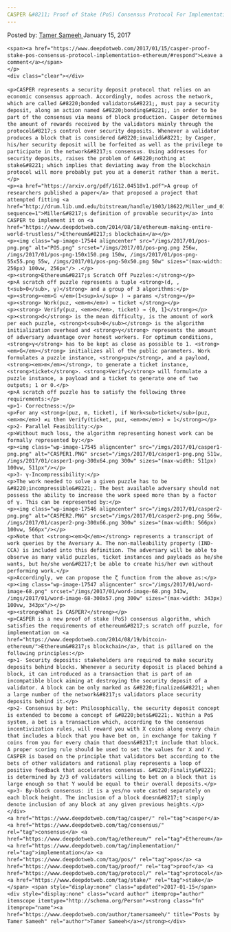 ```yaml
---
CASPER &#8211; Proof of Stake (PoS) Consensus Protocol For Implementation On Ethereum"
---
```

<article class="post-listing post-17536 post type-post status-publish format-standard has-post-thumbnail hentry  tag-casper tag-consensus tag-ethereum tag-implementation tag-pos tag-proof tag-protocol tag-stake">
    <div class="post-inner">
        <span>Posted by: <a href="https://www.deepdotweb.com/author/tamersameeh/" title="">Tamer Sameeh </a></span>
    <span>January 15, 2017</span>
    
    <span><a href="https://www.deepdotweb.com/2017/01/15/casper-proof-stake-pos-consensus-protocol-implementation-ethereum/#respond">Leave a comment</a></span>
    </p>
    <div class="clear"></div>
    
    <p>CASPER represents a security deposit protocol that relies on an economic consensus approach. Accordingly, nodes across the network, which are called &#8220;bonded validators&#8221;, must pay a security deposit, along an action named &#8220;bonding&#8221;, in order to be part of the consensus via means of block production. Casper determines the amount of rewards received by the validators mainly through the protocol&#8217;s control over security deposits. Whenever a validator produces a block that is considered &#8220;invalid&#8221; by Casper, his/her security deposit will be forfeited as well as the privilege to participate in the network&#8217;s consensus. Using addresses for security deposits, raises the problem of &#8220;nothing at stake&#8221; which implies that deviating away from the blockchain protocol will more probably put you at a demerit rather than a merit.</p>
    <p><a href="https://arxiv.org/pdf/1612.04518v1.pdf">A group of researchers published a paper</a> that proposed a project that attempted fitting <a href="http://drum.lib.umd.edu/bitstream/handle/1903/18622/Miller_umd_0117E_17522.pdf?sequence=1">Miller&#8217;s definition of provable security</a> into CASPER to implement it on <a href="https://www.deepdotweb.com/2014/08/18/ethereum-making-entire-world-trustless/">Ethereum&#8217;s blockchain</a></p>
    <p><img class="wp-image-17544 aligncenter" src="/imgs/2017/01/pos-png.png" alt="POS.png" srcset="/imgs/2017/01/pos-png.png 256w, /imgs/2017/01/pos-png-150x150.png 150w, /imgs/2017/01/pos-png-55x55.png 55w, /imgs/2017/01/pos-png-50x50.png 50w" sizes="(max-width: 256px) 100vw, 256px"/> .</p>
    <p><strong>Ethereum&#8217;s Scratch Off Puzzles:</strong></p>
    <p>A scratch off puzzle represents a tuple <strong>(d, , t<sub>0</sub>, γ)</strong> and a group of 3 algorithms:</p>
    <p><strong><em>G </em>(1<sup>λ</sup> ) → params </strong></p>
    <p><strong> Work(puz, <em>m</em>) → ticket </strong></p>
    <p><strong> Verify(puz, <em>m</em>, ticket) → {0, 1}</strong></p>
    <p><strong>d</strong> is the mean difficulty, is the amount of work per each puzzle, <strong>t<sub>0</sub></strong> is the algorithm initialization overhead and <strong>γ</strong> represents the amount of adversary advantage over honest workers. For optimum conditions, <strong>γ</strong> has to be kept as close as possible to 1. <strong><em>G</em></strong> initializes all of the public parameters. Work formulates a puzzle instance, <strong>puz</strong>, and a payload, <strong><em>m</em></strong>, to generate a ticket instance, <strong>ticket</strong>. <strong>Verify</strong> will formulate a puzzle instance, a payload and a ticket to generate one of two outputs; 1 or 0.</p>
    <p>A scratch off puzzle has to satisfy the following three requirements:</p>
    <p>1- Correctness:</p>
    <p>For any <strong>(puz, m, ticket), if Work<sub>ticket</sub>(puz, <em>m</em>) ≠⊥ then Verify(ticket, puz, <em>m</em>) = 1</strong></p>
    <p>2- Parallel Feasibility:</p>
    <p>Without much loss, the algorithm representing honest work can be formally represented by:</p>
    <p><img class="wp-image-17545 aligncenter" src="/imgs/2017/01/casper1-png.png" alt="CASPER1.PNG" srcset="/imgs/2017/01/casper1-png.png 511w, /imgs/2017/01/casper1-png-300x64.png 300w" sizes="(max-width: 511px) 100vw, 511px"/></p>
    <p>3- γ-Incompressibility:</p>
    <p>The work needed to solve a given puzzle has to be &#8220;incompressible&#8221;. The best available adversary should not possess the ability to increase the work speed more than by a factor of γ. This can be represented by:</p>
    <p><img class="wp-image-17546 aligncenter" src="/imgs/2017/01/casper2-png.png" alt="CASPER2.PNG" srcset="/imgs/2017/01/casper2-png.png 566w, /imgs/2017/01/casper2-png-300x66.png 300w" sizes="(max-width: 566px) 100vw, 566px"/></p>
    <p>Note that <strong><em>Q</em></strong> represents a transcript of work queries by the Aversary A. The non-malleability property (IND-CCA) is included into this definition. The adversary will be able to observe as many valid puzzles, ticket instances and payloads as he/she wants, but he/she won&#8217;t be able to create his/her own without performing work.</p>
    <p>Accordingly, we can propose the ζ function from the above as:</p>
    <p><img class="wp-image-17547 aligncenter" src="/imgs/2017/01/word-image-68.png" srcset="/imgs/2017/01/word-image-68.png 343w, /imgs/2017/01/word-image-68-300x57.png 300w" sizes="(max-width: 343px) 100vw, 343px"/></p>
    <p><strong>What Is CASPER?</strong></p>
    <p>CASPER is a new proof of stake (PoS) consensus algorithm, which satisfies the requirements of ethereum&#8217;s scratch off puzzle, for implementation on <a href="https://www.deepdotweb.com/2014/08/19/bitcoin-ethereum/">Ethereum&#8217;s blockchain</a>, that is pillared on the following principles:</p>
    <p>1- Security deposits: stakeholders are required to make security deposits behind blocks. Whenever a security deposit is placed behind a block, it can introduced as a transaction that is part of an incompatible block aiming at destroying the security deposit of a validator. A block can be only marked as &#8220;finalized&#8221; when a large number of the network&#8217;s validators place security deposits behind it.</p>
    <p>2- Consensus by bet: Philosophically, the security deposit concept is extended to become a concept of &#8220;bets&#8221;. Within a PoS system, a bet is a transaction which, according to the consensus incentivization rules, will reward you with X coins along every chain that includes a block that you have bet on, in exchange for taking Y coins from you for every chain that doesn&#8217;t include that block. A proper scoring rule should be used to set the values for X and Y. CASPER is based on the principle that validators bet according to the bets of other validators and rational play represents a loop of positive feedback that accelerates consensus. &#8220;Finality&#8221; is determined by 2/3 of validators willing to bet on a block that is large enough so that Y would be equal to their overall deposits.</p>
    <p>3- By-block consensus: it is a yes/no vote casted separately on each block height. The inclusion of a block doesn&#8217;t simply denote inclusion of any block at any given previous heights.</p>
    </div>
    <a href="https://www.deepdotweb.com/tag/casper/" rel="tag">casper</a> <a href="https://www.deepdotweb.com/tag/consensus/" rel="tag">consensus</a> <a href="https://www.deepdotweb.com/tag/ethereum/" rel="tag">Ethereum</a> <a href="https://www.deepdotweb.com/tag/implementation/" rel="tag">implementation</a> <a href="https://www.deepdotweb.com/tag/pos/" rel="tag">pos</a> <a href="https://www.deepdotweb.com/tag/proof/" rel="tag">proof</a> <a href="https://www.deepdotweb.com/tag/protocol/" rel="tag">protocol</a> <a href="https://www.deepdotweb.com/tag/stake/" rel="tag">stake</a></span> <span style="display:none" class="updated">2017-01-15</span>
    <div style="display:none" class="vcard author" itemprop="author" itemscope itemtype="http://schema.org/Person"><strong class="fn" itemprop="name"><a href="https://www.deepdotweb.com/author/tamersameeh/" title="Posts by Tamer Sameeh" rel="author">Tamer Sameeh</a></strong></div>
    
